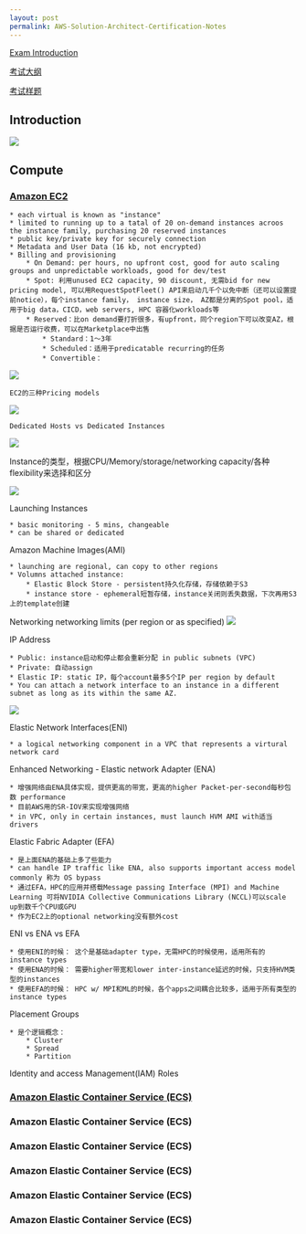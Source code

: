 ```yaml
---
layout: post
permalink: AWS-Solution-Architect-Certification-Notes
---
```

[Exam Introduction](https://aws.amazon.com/certification/certified-solutions-architect-associate/)

[考试大纲](https://d1.awsstatic.com/zh_CN/training-and-certification/docs-sa-assoc/AWS-Certified-Solutions-Architect-Associate_Exam-Guide.pdf)

[考试样题](https://d1.awsstatic.com/zh_CN/training-and-certification/docs-sa-assoc/AWS-Certified-Solutions-Architect-Associate_Sample-Questions.pdf)

## Introduction
![](/assets/img/blogs/2021-07-04/0_Domain.png)


## Compute
### [Amazon EC2](https://digitalcloud.training/certification-training/aws-solutions-architect-associate/compute/amazon-ec2/)

    * each virtual is known as "instance"
    * limited to running up to a tatal of 20 on-demand instances acroos the instance family, purchasing 20 reserved instances
    * public key/private key for securely connection
    * Metadata and User Data (16 kb, not encrypted)
    * Billing and provisioning
        * On Demand: per hours, no upfront cost, good for auto scaling groups and unpredictable workloads, good for dev/test
        * Spot: 利用unused EC2 capacity, 90 discount, 无需bid for new pricing model, 可以用RequestSpotFleet() API来启动几千个以免中断（还可以设置提前notice），每个instance family， instance size， AZ都是分离的Spot pool，适用于big data，CICD，web servers, HPC 容器化workloads等
        * Reserved：比on demand要打折很多，有upfront，同个region下可以改变AZ，根据是否运行收费，可以在Marketplace中出售
            * Standard：1～3年
            * Scheduled：适用于predicatable recurring的任务
            * Convertible： 

   ![](/assets/img/blogs/2021-07-04/1_StandardConvertible.png)

    EC2的三种Pricing models

   ![](/assets/img/blogs/2021-07-04/2_ThreePricingModels.png)

    Dedicated Hosts vs Dedicated Instances
    
   ![](/assets/img/blogs/2021-07-04/3_DedicatedHostsinstances.png)
   
   Instance的类型，根据CPU/Memory/storage/networking capacity/各种flexibility来选择和区分
   
   ![](/assets/img/blogs/2021-07-04/4_InstanceTypes.png)
   
   Launching Instances
   
    * basic monitoring - 5 mins, changeable
    * can be shared or dedicated
  
   Amazon Machine Images(AMI)
   
    * launching are regional, can copy to other regions
    * Volumns attached instance: 
        * Elastic Block Store - persistent持久化存储，存储依赖于S3
        * instance store - ephemeral短暂存储，instance关闭则丢失数据，下次再用S3上的template创建
        
   Networking
   networking limits (per region or as specified)
   ![](/assets/img/blogs/2021-07-04/5_EC2Networking.png)
   
   IP Address
   
    * Public: instance启动和停止都会重新分配 in public subnets (VPC)
    * Private: 自动assign
    * Elastic IP: static IP，每个account最多5个IP per region by default
    * You can attach a network interface to an instance in a different subnet as long as its within the same AZ.
    
   ![](/assets/img/blogs/2021-07-04/6_IPs.png)
   
   Elastic Network Interfaces(ENI)
   
    * a logical networking component in a VPC that represents a virtural network card
    
   Enhanced Networking - Elastic network Adapter (ENA)
   
    * 增强网络由ENA具体实现，提供更高的带宽，更高的higher Packet-per-second每秒包数 performance
    * 目前AWS用的SR-IOV来实现增强网络
    * in VPC, only in certain instances, must launch HVM AMI with适当drivers
    
   Elastic Fabric Adapter (EFA)
   
    * 是上面ENA的基础上多了些能力
    * can handle IP traffic like ENA, also supports important access model commonly 称为 OS bypass
    * 通过EFA，HPC的应用并搭载Message passing Interface (MPI) and Machine Learning 可将NVIDIA Collective Communications Library (NCCL)可以scale up到数千个CPU或GPU
    * 作为EC2上的optional networking没有额外cost
    
   ENI vs ENA vs EFA
   
    * 使用ENI的时候： 这个是基础adapter type，无需HPC的时候使用，适用所有的instance types
    * 使用ENA的时候： 需要higher带宽和lower inter-instance延迟的时候，只支持HVM类型的instances
    * 使用EFA的时候： HPC w/ MPI和ML的时候，各个apps之间耦合比较多，适用于所有类型的instance types
    
   Placement Groups
   
    * 是个逻辑概念：
        * Cluster
        * Spread
        * Partition
   
   Identity and access Management(IAM) Roles
   

### [Amazon Elastic Container Service (ECS)]()

### Amazon Elastic Container Service (ECS)

### Amazon Elastic Container Service (ECS)

### Amazon Elastic Container Service (ECS)

### Amazon Elastic Container Service (ECS)

### Amazon Elastic Container Service (ECS)

